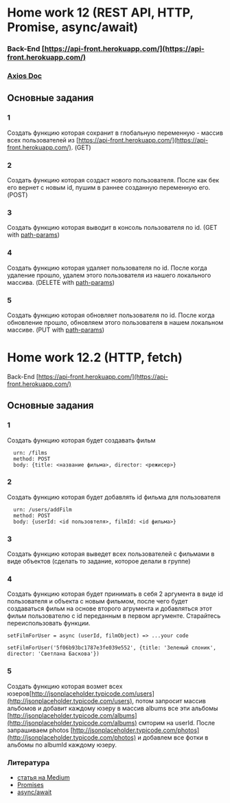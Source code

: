 # Home work 12 (REST API, HTTP, Promise, async/await)

### Back-End [https://api-front.herokuapp.com/](https://api-front.herokuapp.com/)
### [Axios Doc](https://github.com/axios/axios)
### <script src="https://cdnjs.cloudflare.com/ajax/libs/axios/0.19.2/axios.js"></script>

## Основные задания
### 1
Создать функцию которая сохранит в глобальную переменную - массив всех пользователей из [https://api-front.herokuapp.com/](https://api-front.herokuapp.com/).
(GET)

### 2
Создать функцию которая создаст нового пользователя. После как бек его вернет с новым id, пушим в раннее созданную переменную его.
(POST)

### 3
Создать функцию которая выводит в консоль пользователя по id.
(GET with [path-params](https://fastapi.tiangolo.com/tutorial/path-params/))

### 4
Создать функцию которая удаляет пользователя по id. После когда удаление прошло, удалем этого пользователя из нашего локального массива.
(DELETE with [path-params](https://fastapi.tiangolo.com/tutorial/path-params/))

### 5
Создать функцию которая обновляет пользователя по id. После когда обновление прошло, обновляем этого пользователя в нашем локальном массиве.
(PUT with [path-params](https://fastapi.tiangolo.com/tutorial/path-params/))

# Home work 12.2 (HTTP, fetch)

Back-End [https://api-front.herokuapp.com/](https://api-front.herokuapp.com/)

## Основные задания
### 1
Создать функцию которая будет создавать фильм
```
  urn: /films
  method: POST
  body: {title: <название фильма>, director: <режисер>}
```

### 2
Создать функцию которая будет добавлять id фильма для пользователя
```
  urn: /users/addFilm
  method: POST
  body: {userId: <id пользовтеля>, filmId: <id фильма>}
```

### 3
Создать функцию которая выведет всех пользователей с фильмами в виде объектов (сделать то задание, которое делали в группе)

### 4
Создать функцию которая будет принимать в себя 2 аргумента в виде id пользователя и объекта с новым фильмом, после чего будет создаваться фильм на основе второго
агрумента и добавляться этот фильм пользователю с id переданным в первом аргументе.
Старайтесь переиспользовать функции.

```
setFilmForUser = async (userId, filmObject) => ...your code

setFilmForUser('5f06b93bc1787e3fe039e552', {title: 'Зеленый слоник', director: 'Светлана Баскова'})
```

### 5
Создать функцию которая возмет всех юзеров[http://jsonplaceholder.typicode.com/users](http://jsonplaceholder.typicode.com/users), потом запросит массив альбомов и добавит каждому юзеру в массив albums все эти альбомы [http://jsonplaceholder.typicode.com/albums](http://jsonplaceholder.typicode.com/albums) смторим на userId. После запрашиваем photos [http://jsonplaceholder.typicode.com/photos](http://jsonplaceholder.typicode.com/photos) и добавлем все фотки в альбомы по albumId каждому юзеру.

### Литература
* [статья на Medium](https://medium.com/@stasonmars/%D0%BF%D1%80%D0%BE%D0%BC%D0%B8%D1%81%D1%8B-%D0%B2-javascript-%D0%B4%D0%BB%D1%8F-%D1%87%D0%B0%D0%B8%CC%86%D0%BD%D0%B8%D0%BA%D0%BE%D0%B2-60bbef963541)
* [Promises](https://learn.javascript.ru/promise-basics)
* [async/await](https://learn.javascript.ru/async-await)
